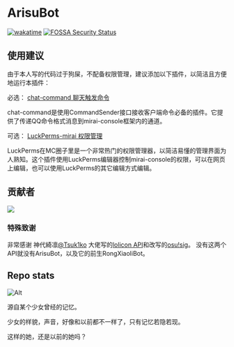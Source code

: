 # ArisuBot
[![wakatime](https://wakatime.com/badge/github/rong-xiaoli/ArisuBot.svg)](https://wakatime.com/badge/github/rong-xiaoli/ArisuBot)
[![FOSSA Security Status](https://app.fossa.com/api/projects/git%2Bgithub.com%2Frong-xiaoli%2FArisuBot.svg?type=shield&issueType=security)](https://app.fossa.com/projects/git%2Bgithub.com%2Frong-xiaoli%2FArisuBot?ref=badge_shield&issueType=security)

## 使用建议
由于本人写的代码过于狗屎，不配备权限管理，建议添加以下插件，以简洁且方便地运行本插件：

必选：
[chat-command 聊天触发命令](https://github.com/project-mirai/chat-command)

chat-command是使用CommandSender接口接收客户端命令必备的插件。它提供了传递QQ命令格式消息到mirai-console框架内的通道。

可选：
[LuckPerms-mirai 权限管理](https://github.com/Karlatemp/LuckPerms-Mirai)

LuckPerms在MC圈子里是一个非常热门的权限管理器，以简洁易懂的管理界面为人熟知。这个插件使用LuckPerms编辑器控制mirai-console的权限，可以在网页上编辑，也可以使用LuckPerms的其它编辑方式编辑。

## 贡献者
<a href="https://github.com/rong-xiaoli/ArisuBot/graphs/contributors">
  <img src="https://contrib.rocks/image?repo=rong-xiaoli/ArisuBot" />
</a>

### 特殊致谢

非常感谢 神代綺凛[@Tsuk1ko](https://github.com/Tsuk1ko) 大佬写的[lolicon API](https://api.lolicon.app/#/setu?id=%e9%9a%8f%e6%9c%ba%e8%89%b2%e5%9b%be)和改写的[osu!sig](https://osusig.lolicon.app/)。
没有这两个API就没有ArisuBot，以及它的前生RongXiaoliBot。

Repo stats
---
![Alt](https://repobeats.axiom.co/api/embed/4ad0543e12a9f2f9e6c4806a716b8ca54e5f87f7.svg "Repobeats analytics image")


源自某个少女曾经的记忆。

少女的样貌，声音，好像和以前都不一样了，只有记忆若隐若现。

这样的她，还是以前的她吗？

